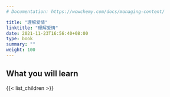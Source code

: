 ```yaml
---
# Documentation: https://wowchemy.com/docs/managing-content/

title: "理解爱情"
linktitle: "理解爱情"
date: 2021-11-23T16:56:40+08:00
type: book
summary: ""
weight: 100
---
```


<!--more-->

## What you will learn

{{< list_children >}}